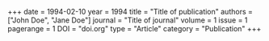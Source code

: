 +++
date = 1994-02-10
year = 1994
title = "Title of publication"
authors = ["John Doe", "Jane Doe"]
journal = "Title of journal"
volume = 1
issue =  1
pagerange = 1
DOI = "doi.org"
type = "Article"
category = "Publication"
+++
